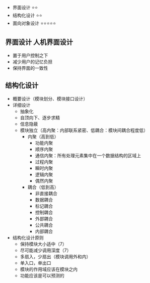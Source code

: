 
- 界面设计 ⭐⭐
- 结构化设计 ⭐⭐
- 面向对象设计 ⭐⭐⭐⭐⭐

## 界面设计  人机界面设计
- 置于用户控制之下
- 减少用户的记忆负担
- 保持界面的一致性


## 结构化设计
- 概要设计（模块划分、模块接口设计）
- 详细设计
  - 抽象化
  - 自顶向下、逐步求精
  - 信息隐蔽
  - 模块独立（高内聚：内部联系紧密、低耦合：模块间耦合程度低）
    - 内聚（高到低）
      - 功能内聚
      - 顺序内聚
      - 通信内聚：所有处理元素集中在一个数据结构的区域上
      - 过程内聚
      - 瞬时内聚
      - 逻辑内聚
      - 偶然内聚
    - 耦合（低到高）
      - 非直接耦合
      - 数据耦合
      - 标记耦合
      - 控制耦合
      - 外部耦合
      - 公共耦合
      - 内部耦合
- 结构化设计原则
  - 保持模块大小适中（7）
  - 尽可能减少调用深度（7）
  - 多扇入，少扇出（模块调用外和内）
  - 单入口，单出口
  - 模块的作用域应该在模块之内
  - 功能应该是可以预测的